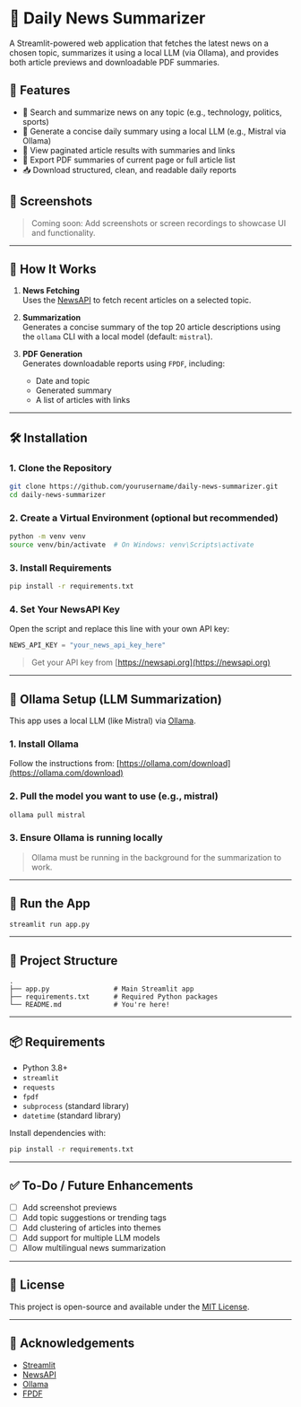 # 📰 Daily News Summarizer

A Streamlit-powered web application that fetches the latest news on a chosen topic, summarizes it using a local LLM (via Ollama), and provides both article previews and downloadable PDF summaries.

## 🚀 Features

- 🔎 Search and summarize news on any topic (e.g., technology, politics, sports)
- 🤖 Generate a concise daily summary using a local LLM (e.g., Mistral via Ollama)
- 📄 View paginated article results with summaries and links
- 💾 Export PDF summaries of current page or full article list
- 📥 Download structured, clean, and readable daily reports

## 📸 Screenshots

> Coming soon: Add screenshots or screen recordings to showcase UI and functionality.

---

## 🧠 How It Works

1. **News Fetching**  
   Uses the [NewsAPI](https://newsapi.org/) to fetch recent articles on a selected topic.

2. **Summarization**  
   Generates a concise summary of the top 20 article descriptions using the `ollama` CLI with a local model (default: `mistral`).

3. **PDF Generation**  
   Generates downloadable reports using `FPDF`, including:
   - Date and topic
   - Generated summary
   - A list of articles with links

---

## 🛠️ Installation

### 1. Clone the Repository

```bash
git clone https://github.com/yourusername/daily-news-summarizer.git
cd daily-news-summarizer
```

### 2. Create a Virtual Environment (optional but recommended)

```bash
python -m venv venv
source venv/bin/activate  # On Windows: venv\Scripts\activate
```

### 3. Install Requirements

```bash
pip install -r requirements.txt
```

### 4. Set Your NewsAPI Key

Open the script and replace this line with your own API key:

```python
NEWS_API_KEY = "your_news_api_key_here"
```

> Get your API key from [https://newsapi.org](https://newsapi.org)

---

## 🤖 Ollama Setup (LLM Summarization)

This app uses a local LLM (like Mistral) via [Ollama](https://ollama.com/).

### 1. Install Ollama

Follow the instructions from: [https://ollama.com/download](https://ollama.com/download)

### 2. Pull the model you want to use (e.g., mistral)

```bash
ollama pull mistral
```

### 3. Ensure Ollama is running locally

> Ollama must be running in the background for the summarization to work.

---

## 🧪 Run the App

```bash
streamlit run app.py
```

---

## 📂 Project Structure

```
.
├── app.py                # Main Streamlit app
├── requirements.txt      # Required Python packages
└── README.md             # You're here!
```

---

## 📦 Requirements

* Python 3.8+
* `streamlit`
* `requests`
* `fpdf`
* `subprocess` (standard library)
* `datetime` (standard library)

Install dependencies with:

```bash
pip install -r requirements.txt
```

---

## ✅ To-Do / Future Enhancements

* [ ] Add screenshot previews
* [ ] Add topic suggestions or trending tags
* [ ] Add clustering of articles into themes
* [ ] Add support for multiple LLM models
* [ ] Allow multilingual news summarization

---

## 📄 License

This project is open-source and available under the [MIT License](LICENSE).

---

## 🙌 Acknowledgements

* [Streamlit](https://streamlit.io)
* [NewsAPI](https://newsapi.org)
* [Ollama](https://ollama.com)
* [FPDF](https://pyfpdf.readthedocs.io/)